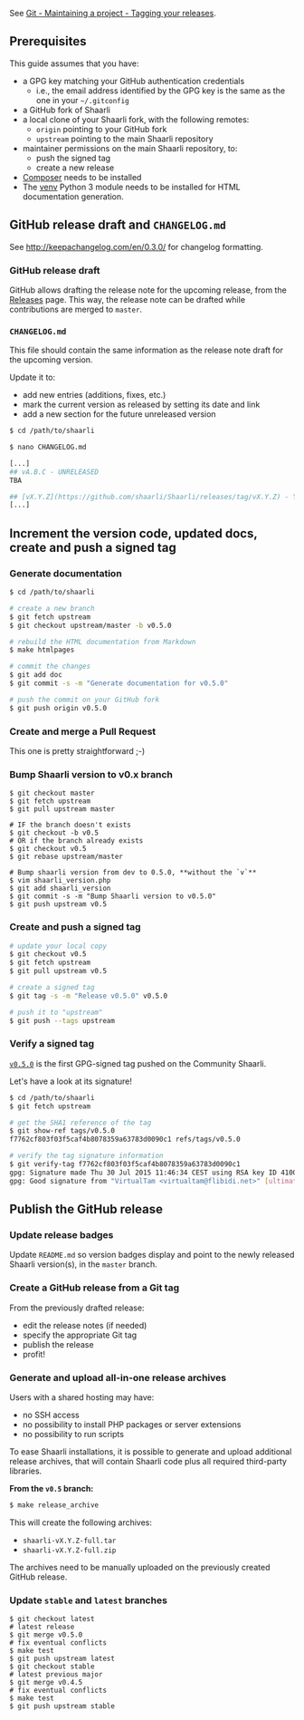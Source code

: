 See  [Git - Maintaining a project - Tagging your 
releases](http://git-scm.com/book/en/v2/Distributed-Git-Maintaining-a-Project#Tagging-Your-Releases).

## Prerequisites
This guide assumes that you have:
- a GPG key matching your GitHub authentication credentials
    - i.e., the email address identified by the GPG key is the same as the one in your `~/.gitconfig` 
- a GitHub fork of Shaarli
- a local clone of your Shaarli fork, with the following remotes:
    - `origin` pointing to your GitHub fork
    - `upstream` pointing to the main Shaarli repository
- maintainer permissions on the main Shaarli repository, to:
    - push the signed tag
    - create a new release
- [Composer](https://getcomposer.org/) needs to be installed
- The [venv](https://docs.python.org/3/library/venv.html) Python 3 module needs to be installed for HTML documentation generation.

## GitHub release draft and `CHANGELOG.md`
See http://keepachangelog.com/en/0.3.0/ for changelog formatting.

### GitHub release draft
GitHub allows drafting the release note for the upcoming release, from the [Releases](https://github.com/shaarli/Shaarli/releases) page. This way, the release note can be drafted while contributions are merged to `master`.

### `CHANGELOG.md`
This file should contain the same information as the release note draft for the upcoming version.

Update it to:
- add new entries (additions, fixes, etc.)
- mark the current version as released by setting its date and link
- add a new section for the future unreleased version

```bash
$ cd /path/to/shaarli

$ nano CHANGELOG.md

[...]
## vA.B.C - UNRELEASED
TBA

## [vX.Y.Z](https://github.com/shaarli/Shaarli/releases/tag/vX.Y.Z) - YYYY-MM-DD
[...]
```


## Increment the version code, updated docs, create and push a signed tag
### Generate documentation
```bash
$ cd /path/to/shaarli

# create a new branch
$ git fetch upstream
$ git checkout upstream/master -b v0.5.0

# rebuild the HTML documentation from Markdown
$ make htmlpages

# commit the changes
$ git add doc
$ git commit -s -m "Generate documentation for v0.5.0"

# push the commit on your GitHub fork
$ git push origin v0.5.0
```

### Create and merge a Pull Request
This one is pretty straightforward ;-)

### Bump Shaarli version to v0.x branch

```
$ git checkout master
$ git fetch upstream
$ git pull upstream master

# IF the branch doesn't exists
$ git checkout -b v0.5
# OR if the branch already exists
$ git checkout v0.5
$ git rebase upstream/master

# Bump shaarli version from dev to 0.5.0, **without the `v`**
$ vim shaarli_version.php
$ git add shaarli_version
$ git commit -s -m "Bump Shaarli version to v0.5.0"
$ git push upstream v0.5
```

### Create and push a signed tag
```bash
# update your local copy
$ git checkout v0.5
$ git fetch upstream
$ git pull upstream v0.5

# create a signed tag
$ git tag -s -m "Release v0.5.0" v0.5.0

# push it to "upstream"
$ git push --tags upstream
```

### Verify a signed tag
[`v0.5.0`](https://github.com/shaarli/Shaarli/releases/tag/v0.5.0) is the first GPG-signed tag pushed on the Community Shaarli.

Let's have a look at its signature!

```bash
$ cd /path/to/shaarli
$ git fetch upstream

# get the SHA1 reference of the tag
$ git show-ref tags/v0.5.0
f7762cf803f03f5caf4b8078359a63783d0090c1 refs/tags/v0.5.0

# verify the tag signature information
$ git verify-tag f7762cf803f03f5caf4b8078359a63783d0090c1
gpg: Signature made Thu 30 Jul 2015 11:46:34 CEST using RSA key ID 4100DF6F
gpg: Good signature from "VirtualTam <virtualtam@flibidi.net>" [ultimate]
```

## Publish the GitHub release
### Update release badges
Update `README.md` so version badges display and point to the newly released Shaarli version(s), in the `master` branch.

### Create a GitHub release from a Git tag
From the previously drafted release:
- edit the release notes (if needed)
- specify the appropriate Git tag
- publish the release
- profit!

### Generate and upload all-in-one release archives
Users with a shared hosting may have:
- no SSH access
- no possibility to install PHP packages or server extensions
- no possibility to run scripts

To ease Shaarli installations, it is possible to generate and upload additional release archives,
that will contain Shaarli code plus all required third-party libraries.

**From the `v0.5` branch:**

```bash
$ make release_archive
```

This will create the following archives:
- `shaarli-vX.Y.Z-full.tar`
- `shaarli-vX.Y.Z-full.zip`

The archives need to be manually uploaded on the previously created GitHub release.

### Update `stable` and `latest` branches

```
$ git checkout latest
# latest release
$ git merge v0.5.0
# fix eventual conflicts
$ make test
$ git push upstream latest
$ git checkout stable
# latest previous major
$ git merge v0.4.5 
# fix eventual conflicts
$ make test
$ git push upstream stable
```
